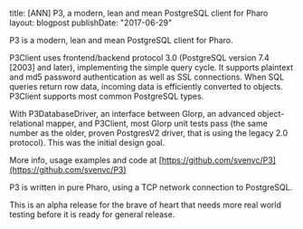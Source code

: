 title:  [ANN] P3, a modern, lean and mean PostgreSQL client for Pharo
layout: blogpost
publishDate: "2017-06-29"

P3 is a modern, lean and mean PostgreSQL client for Pharo.

P3Client uses frontend/backend protocol 3.0 \(PostgreSQL version 7.4 \[2003\] and later\), implementing the simple query cycle. It supports plaintext and md5 password authentication as well as SSL connections. When SQL queries return row data, incoming data is efficiently converted to objects. P3Client supports most common PostgreSQL types.

With P3DatabaseDriver, an interface between Glorp, an advanced object-relational mapper, and P3Client, most Glorp unit tests pass \(the same number as the older, proven PostgresV2 driver, that is using the legacy 2.0 protocol\). This was the initial design goal.

More info, usage examples and code at [https://github.com/svenvc/P3](https://github.com/svenvc/P3)

P3 is written in pure Pharo, using a TCP network connection to PostgreSQL.

This is an alpha release for the brave of heart that needs more real world testing before it is ready for general release.

